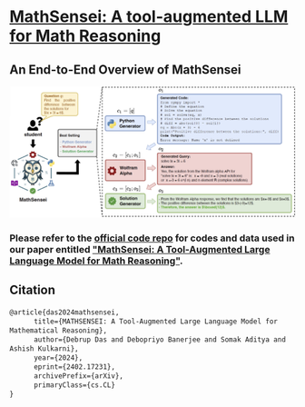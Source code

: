 # [MathSensei: A tool-augmented LLM for Math Reasoning](https://arxiv.org/abs/2402.17231)

## An End-to-End Overview of MathSensei
<img width="743" alt="image" src="images/Math_data_example_v3.png">

### Please refer to the [official code repo](https://github.com/rakutentech/MathSensei) for codes and data used in our paper entitled ["MathSensei: A Tool-Augmented Large Language Model for Math Reasoning"](https://arxiv.org/abs/2402.17231).

## Citation 

```
@article{das2024mathsensei,
      title={MATHSENSEI: A Tool-Augmented Large Language Model for Mathematical Reasoning}, 
      author={Debrup Das and Debopriyo Banerjee and Somak Aditya and Ashish Kulkarni},
      year={2024},
      eprint={2402.17231},
      archivePrefix={arXiv},
      primaryClass={cs.CL}
}

```
